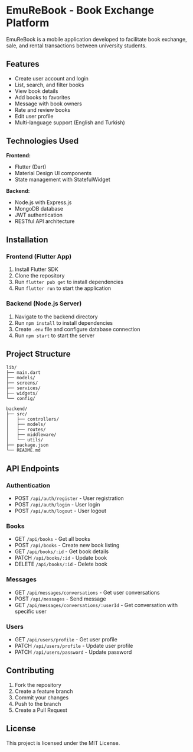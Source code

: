# EmuReBook - Book Exchange Platform

EmuReBook is a mobile application developed to facilitate book exchange, sale, and rental transactions between university students.

## Features

- Create user account and login
- List, search, and filter books
- View book details
- Add books to favorites
- Message with book owners
- Rate and review books
- Edit user profile
- Multi-language support (English and Turkish)

## Technologies Used

**Frontend:**

- Flutter (Dart)
- Material Design UI components
- State management with StatefulWidget

**Backend:**

- Node.js with Express.js
- MongoDB database
- JWT authentication
- RESTful API architecture

## Installation

### Frontend (Flutter App)

1. Install Flutter SDK
2. Clone the repository
3. Run `flutter pub get` to install dependencies
4. Run `flutter run` to start the application

### Backend (Node.js Server)

1. Navigate to the backend directory
2. Run `npm install` to install dependencies
3. Create `.env` file and configure database connection
4. Run `npm start` to start the server

## Project Structure

```
lib/
├── main.dart
├── models/
├── screens/
├── services/
├── widgets/
└── config/

backend/
├── src/
│   ├── controllers/
│   ├── models/
│   ├── routes/
│   ├── middleware/
│   └── utils/
├── package.json
└── README.md
```

## API Endpoints

### Authentication

- POST `/api/auth/register` - User registration
- POST `/api/auth/login` - User login
- POST `/api/auth/logout` - User logout

### Books

- GET `/api/books` - Get all books
- POST `/api/books` - Create new book listing
- GET `/api/books/:id` - Get book details
- PATCH `/api/books/:id` - Update book
- DELETE `/api/books/:id` - Delete book

### Messages

- GET `/api/messages/conversations` - Get user conversations
- POST `/api/messages` - Send message
- GET `/api/messages/conversations/:userId` - Get conversation with specific user

### Users

- GET `/api/users/profile` - Get user profile
- PATCH `/api/users/profile` - Update user profile
- PATCH `/api/users/password` - Update password

## Contributing

1. Fork the repository
2. Create a feature branch
3. Commit your changes
4. Push to the branch
5. Create a Pull Request

## License

This project is licensed under the MIT License.
